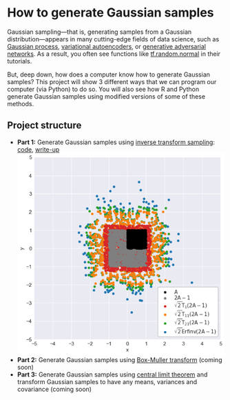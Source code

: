 # How to generate Gaussian samples

Gaussian sampling—that is, generating samples from a Gaussian distribution—appears in many cutting-edge fields of data science, such as [Gaussian process](https://en.wikipedia.org/wiki/Gaussian_process), [variational autoencoders](https://en.wikipedia.org/wiki/Autoencoder#Variational_autoencoder_(VAE)), or [generative adversarial networks](https://en.wikipedia.org/wiki/Generative_adversarial_network).
As a result, you often see functions like [tf.random.normal](https://www.tensorflow.org/api_docs/python/tf/random/normal) in their tutorials. 

But, deep down, how does a computer know how to generate Gaussian samples? This project will show 3 different ways that we can program our computer (via Python) to do so. You will also see how R and Python generate Gaussian samples using modified versions of some of these methods.

## Project structure
* **Part 1:** Generate Gaussian samples using [inverse transform sampling](https://en.wikipedia.org/wiki/Inverse_transform_sampling): [code](notebooks/part1.ipynb), [write-up](https://medium.com/@seismatica/how-to-generate-gaussian-samples-347c391b7959)
![Taylor approx samples](viz/taylor_approx_samples.png)
* **Part 2:** Generate Gaussian samples using [Box-Muller transform](https://en.wikipedia.org/wiki/Box%E2%80%93Muller_transform) (coming soon)
* **Part 3:** Generate Gaussian samples using [central limit theorem](https://en.wikipedia.org/wiki/Central_limit_theorem) and transform Gaussian samples to have any means, variances and covariance (coming soon)